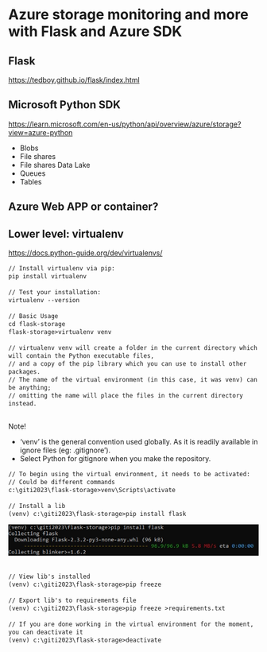 # Azure storage monitoring and more with Flask and Azure SDK

## Flask

https://tedboy.github.io/flask/index.html

## Microsoft Python SDK

https://learn.microsoft.com/en-us/python/api/overview/azure/storage?view=azure-python

* Blobs
* File shares
* File shares Data Lake
* Queues
* Tables

## Azure Web APP or container?


## Lower level: virtualenv

https://docs.python-guide.org/dev/virtualenvs/

```
// Install virtualenv via pip:
pip install virtualenv

// Test your installation:
virtualenv --version

// Basic Usage
cd flask-storage
flask-storage>virtualenv venv

// virtualenv venv will create a folder in the current directory which will contain the Python executable files, 
// and a copy of the pip library which you can use to install other packages. 
// The name of the virtual environment (in this case, it was venv) can be anything; 
// omitting the name will place the files in the current directory instead.


```
Note!
* ‘venv’ is the general convention used globally. As it is readily available in ignore files (eg: .gitignore’).
* Select Python for gitignore when you make the repository.

```
// To begin using the virtual environment, it needs to be activated:
// Could be different commands
c:\giti2023\flask-storage>venv\Scripts\activate

// Install a lib
(venv) c:\giti2023\flask-storage>pip install flask

```
![Install lib ](https://github.com/spawnmarvel/flask-storage/blob/main/images/install_lib.jpg)
```

// View lib's installed
(venv) c:\giti2023\flask-storage>pip freeze

// Export lib's to requirements file
(venv) c:\giti2023\flask-storage>pip freeze >requirements.txt

// If you are done working in the virtual environment for the moment, you can deactivate it
(venv) c:\giti2023\flask-storage>deactivate

```